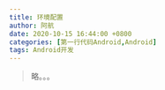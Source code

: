 ```yaml
---
title: 环境配置
author: 阿航
date: 2020-10-15 16:44:00 +0800
categories: [第一行代码Android,Android]
tags: Android开发
---
```




>
>
>略。。。